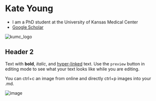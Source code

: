 # Kate Young

* I am a PhD student at the University of Kansas Medical Center
* [Google Scholar](https://scholar.google.com/citations?user=hBhrbzQAAAAJ&hl=en)

![kumc_logo](https://www.kumc.edu/images/communications/jayhawk-rgb.png)

## Header 2

Text with **bold**, _italic_, and [hyper-linked](https://ww2.amstat.org/meetings/wsds/2022/index.cfm) text. Use the `preview` button in editing mode to see what your text looks like while you are editing. 

You can ctrl+c an image from online and directly ctrl+p images into your .md. 

![image](https://user-images.githubusercontent.com/75965120/193682607-ecd7c869-8da9-427f-a127-246768618126.png)

